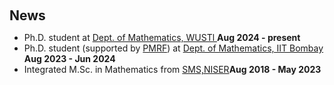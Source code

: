 <h1 id="Academic History"></h1>

<h2 style="margin: 60px 0px 10px;">News</h2>
<ul>
  
<li> Ph.D. student at <a href = "https://math.wustl.edu"> Dept. of Mathematics, WUSTl </a> <strong>Aug 2024 - present</strong></li>
<li> Ph.D. student (supported by <a href = "https://www.pmrf.in">PMRF</a>) at <a href = "https://www.math.iitb.ac.in"> Dept. of Mathematics, IIT Bombay </a> <strong>Aug 2023 - Jun 2024 </strong> </li>
<li>Integrated M.Sc. in Mathematics from <a href = "https://oldsite.niser.ac.in/sms/">SMS,NISER</a><strong>Aug 2018 - May 2023</strong></li>

</ul>
